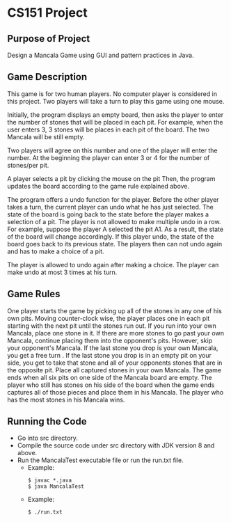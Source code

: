 # CS151 Project 
## Purpose of Project
Design a Mancala Game using GUI and pattern practices in Java.
## Game Description
This game is for two human players. No computer player is considered in this project. Two players will take a turn to play this game using one mouse. 

Initially, the program displays an empty board, then asks the player to enter the number of stones that will be placed in each pit. For example, when the user enters 3, 3 stones will be places in each pit of the board. The two Mancala will be still empty. 

Two players will agree on this number and one of the player will enter the number. At the beginning the player can enter 3 or 4 for the number of stones/per pit.

A player selects a pit by clicking the mouse on the pit Then, the program updates the board according to the game rule explained above.

The program offers a undo function for the player. Before the other player takes a turn, the current player can undo what he has just selected. The state of the board is going back to the state before the player makes a selection of a pit. The player is not allowed to make multiple undo in a row. For example, suppose the player A selected the pit A1. As a result, the state of the board will change accordingly. If this player undo, the state of the board goes back to its previous state. The players then can not undo again and has to make a choice of a pit.

The player is allowed to undo again after making a choice. The player can make undo at most 3 times at his turn.
## Game Rules
One player starts the game by picking up all of the stones in any one of his own pits. Moving counter-clock wise, the player places one in each pit starting with the next pit until the stones run out. If you run into your own Mancala, place one stone in it. If there are more stones to go past your own Mancala, continue placing them into the opponent's pits. However, skip your opponent's Mancala. If the last stone you drop is your own Mancala, you get a free turn . If the last stone you drop is in an empty pit on your side, you get to take that stone and all of your opponents stones that are in the opposite pit. Place all captured stones in your own Mancala. The game ends when all six pits on one side of the Mancala board are empty. The player who still has stones on his side of the board when the game ends captures all of those pieces and place them in his Mancala. The player who has the most stones in his Mancala wins.
## Running the Code
* Go into src directory.
* Compile the source code under src directory with JDK version 8 and above.
* Run the MancalaTest executable file or run the run.txt file.
    * Example:
        ```
        $ javac *.java
        $ java MancalaTest
        ```
    * Example:
        ```
        $ ./run.txt
        ```
